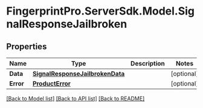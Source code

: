 # FingerprintPro.ServerSdk.Model.SignalResponseJailbroken
## Properties

Name | Type | Description | Notes
------------ | ------------- | ------------- | -------------
**Data** | [**SignalResponseJailbrokenData**](SignalResponseJailbrokenData.md) |  | [optional] 
**Error** | [**ProductError**](ProductError.md) |  | [optional] 

[[Back to Model list]](../README.md#documentation-for-models) [[Back to API list]](../README.md#documentation-for-api-endpoints) [[Back to README]](../README.md)

